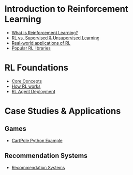 # Introduction to Reinforcement Learning
* [What is Reinforcement Learning?](https://github.com/yangshiteng/Data-Science-Learning-Path/blob/main/deep_learning/reinforcement_learning/rl_introduction.md)
* [RL vs. Supervised & Unsupervised Learning](https://github.com/yangshiteng/Data-Science-Learning-Path/blob/main/deep_learning/reinforcement_learning/rl_vs_supervised_unsupervised.md)
* [Real-world applications of RL](https://github.com/yangshiteng/Data-Science-Learning-Path/blob/main/deep_learning/reinforcement_learning/applications_rl.md)
* [Popular RL libraries](https://github.com/yangshiteng/Data-Science-Learning-Path/blob/main/deep_learning/reinforcement_learning/popular_rl_libraries.md)

# RL Foundations
* [Core Concepts](https://github.com/yangshiteng/Data-Science-Learning-Path/blob/main/deep_learning/reinforcement_learning/core_concepts.md)
* [How RL works](https://github.com/yangshiteng/Data-Science-Learning-Path/blob/main/deep_learning/reinforcement_learning/how_rl_works.md)
* [RL Agent Deployment](https://github.com/yangshiteng/Data-Science-Learning-Path/blob/main/deep_learning/reinforcement_learning/rl_agent_deploy.md)

# Case Studies & Applications

## Games
* [CartPole Python Example]()

## Recommendation Systems
* [Recommendation Systems]()
